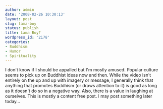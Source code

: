 ```yaml
---
author: admin
date: '2008-02-26 10:30:13'
layout: post
slug: lama-boy
status: publish
title: Lama Boy?
wordpress_id: '2178'
categories:
- Buddhism
- Humor
- Spirituality
---
```


I don't know if I should be appalled but I'm mostly amused. Popular
culture seems to pick up on Buddhist ideas now and then. While the video
isn't entirely on the up and up with imagery or message, I generally
think that anything that promotes Buddhism (or draws attention to it) is
good as long as it doesn't do so in a negative way. Also, there is a
value in laughing at ourselves. This is mostly a content free post. I
may post something later today...
